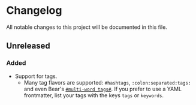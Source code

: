 # Changelog

All notable changes to this project will be documented in this file.

## Unreleased

### Added

* Support for tags.
    * Many tag flavors are supported: `#hashtags`, `:colon:separated:tags:` and even Bear's [`#multi-word tags#`](https://blog.bear.app/2017/11/bear-tips-how-to-create-multi-word-tags/). If you prefer to use a YAML frontmatter, list your tags with the keys `tags` or `keywords`.

